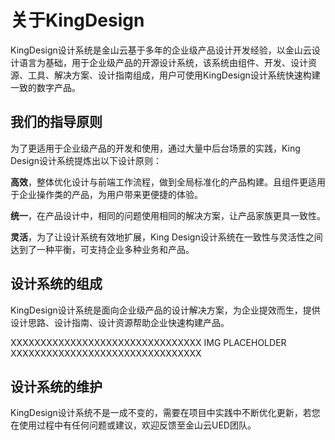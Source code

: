 # 关于KingDesign

KingDesign设计系统是⾦⼭云基于多年的企业级产品设计开发经验，以⾦⼭云设计语⾔为基础，⽤于企业级产品的开源设计系统，该系统由组件、开发、设计资源、⼯具、解决⽅案、设计指南组成，⽤户可使⽤KingDesign设计系统快速构建⼀致的数字产品。

## 我们的指导原则

为了更适⽤于企业级产品的开发和使⽤，通过⼤量中后台场景的实践，King Design设计系统提炼出以下设计原则：

**⾼效**，整体优化设计与前端⼯作流程，做到全局标准化的产品构建。且组件更适⽤于企业操作类的产品，为⽤户带来更便捷的体验。

**统⼀**，在产品设计中，相同的问题使⽤相同的解决⽅案，让产品家族更具⼀致性。

**灵活**，为了让设计系统有效地扩展，King Design设计系统在⼀致性与灵活性之间达到了⼀种平衡，可⽀持企业多种业务和产品。

## 设计系统的组成

KingDesign设计系统是⾯向企业级产品的设计解决⽅案，为企业提效⽽⽣，提供设计思路、设计指南、设计资源帮助企业快速构建产品。

XXXXXXXXXXXXXXXXXXXXXXXXXXXXXXXX IMG PLACEHOLDER XXXXXXXXXXXXXXXXXXXXXXXXXXXXXXXX

## 设计系统的维护

KingDesign设计系统不是⼀成不变的，需要在项⽬中实践中不断优化更新，若您在使⽤过程中有任何问题或建议，欢迎反馈⾄⾦⼭云UED团队。